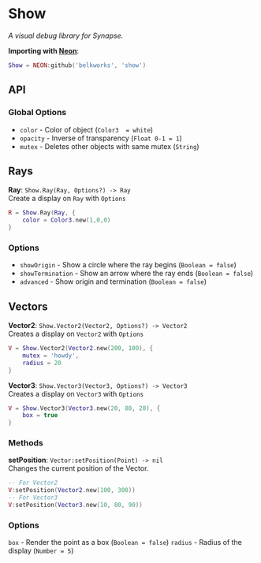 
# Show
*A visual debug library for Synapse.*

**Importing with [Neon](https://github.com/Belkworks/NEON)**:
```lua
Show = NEON:github('belkworks', 'show')
```

## API

### Global Options
- `color` - Color of object (`Color3  = white`)
- `opacity` - Inverse of transparency (`Float 0-1 = 1`)
- `mutex` - Deletes other objects with same mutex (`String`)

## Rays

**Ray**: `Show.Ray(Ray, Options?) -> Ray`  
Create a display on `Ray` with `Options`
```lua
R = Show.Ray(Ray, {
	color = Color3.new(1,0,0)
}
```

### Options
- `showOrigin` - Show a circle where the ray begins (`Boolean = false`)
- `showTermination` - Show an arrow where the ray ends (`Boolean = false`)
- `advanced` - Show origin and termination (`Boolean = false`)

## Vectors

**Vector2**: `Show.Vector2(Vector2, Options?) -> Vector2`  
Creates a display on `Vector2` with `Options`
```lua
V = Show.Vector2(Vector2.new(200, 100), {
	mutex = 'howdy',
	radius = 20
}
```

**Vector3**: `Show.Vector3(Vector3, Options?) -> Vector3`  
Creates a display on `Vector3` with `Options`
```lua
V = Show.Vector3(Vector3.new(20, 80, 20), {
	box = true
}
```

### Methods
**setPosition**: `Vector:setPosition(Point) -> nil`  
Changes the current position of the Vector.
```lua
-- For Vector2
V:setPosition(Vector2.new(100, 300))
-- For Vector3
V:setPosition(Vector3.new(10, 80, 90))
```

### Options
`box` - Render the point as a box (`Boolean = false`)
`radius` - Radius of the display (`Number = 5`)
